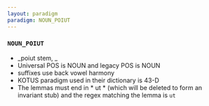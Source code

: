 ```yaml
---
layout: paradigm
paradigm: NOUN_POIUT
---
```

### ` NOUN_POIUT `

* _poiut stem, _
* Universal POS is NOUN and legacy POS is NOUN
* suffixes use back vowel harmony
* KOTUS paradigm used in their dictionary is 43-D
* The lemmas must end in * ut * (which will be deleted to form an invariant stub) and the regex matching the lemma is ` ut `
